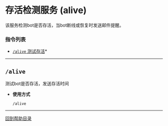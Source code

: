 # 存活检测服务 (alive)

该服务检测bot是否存活，当bot断线或恢复时发送邮件提醒。

###  指令列表

- [`/alive` 测试存活](#alive)*

--- 

##  `/alive`

测试bot是否存活，发送存活时间

- **使用方式**

    `/alive`


--- 

[回到帮助目录](./main.md)